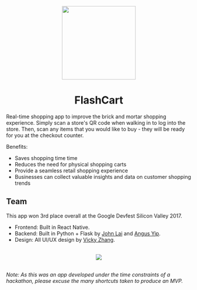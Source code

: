 <div align="center">
<img src="https://i.imgur.com/1vGRKpO.png" height="200" width="200"/>
<h1>FlashCart</h1>
</div>

Real-time shopping app to improve the brick and mortar shopping experience. Simply scan a store's QR code when walking in to log into the store. Then, scan any items that you would like to buy - they will be ready for you at the checkout counter.

Benefits:
- Saves shopping time time
- Reduces the need for physical shopping carts
- Provide a seamless retail shopping experience
- Businesses can collect valuable insights and data on customer shopping trends

## Team
This app won 3rd place overall at the Google Devfest Silicon Valley 2017. 

- Frontend: Built in React Native.
- Backend: Built in Python + Flask by [John Lai](https://github.com/Wrinth) and [Angus Yip](https://github.com/ayip001).
- Design: All UI/UX design by [Vicky Zhang](http://veekagarden.com).

<br>
<div align="center">
<img src="https://i.imgur.com/3VazmTV.jpg">
</div>
<br>

*Note: As this was an app developed under the time constraints of a hackathon, please excuse the many shortcuts taken to produce an MVP.*
